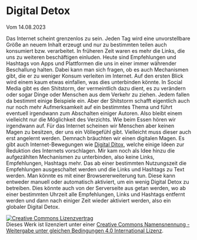 # Digital Detox
Vom 14.08.2023

Das Internet scheint grenzenlos zu sein. Jeden Tag wird eine unvorstellbare Größe an neuem Inhalt erzeugt und nur zu bestimmten teilen auch konsumiert bzw. verarbeitet. In früheren Zeit waren es mehr die Links, die uns zu weiteren beschäftigen einluden. Heute sind Empfehlungen und Hashtags von Apps und Plattformen die uns in einer immer währender Beschallung halten. Dabei kann man sich fragen, ob es auch Mechanismen gibt, die er zu weniger Konsum verleiten im Internet. Auf den ersten Blick wird einem kaum etwas einfallen, was dies unterbinden könnte. In Social Media gibt es den Shitstorm, der vermeintlich dazu dient, es zu verändern oder sogar Dinge oder Menschen aus dem Verkehr zu ziehen. Jedem fallen da bestimmt einige Beispiele ein. Aber der Shitstorm schafft eigentlich auch nur noch mehr Aufmerksamkeit auf ein bestimmtes Thema und führt eventuell irgendwann zum Abschalten einiger Autoren. Also bleibt einem vielleicht nur die Möglichkeit des Verzichts. Wie beim Essen hören wir irgendwann auf. Für das Internet scheinen wir Menschen aber keinen Magen zu besitzen, der uns ein Völlegefühl gibt. Vielleicht muss dieser auch erst angelernt werden. Demnach bräuchten wir einen digitalen Magen. Es gibt auch Internet-Bewegungen wie [Digital Ditox](https://de.wikipedia.org/wiki/Digital_Detox), welche einige Ideen zur Reduktion des Internets vorschlagen. Mir kam noch als Idee hinzu die aufgezählten Mechanismen zu unterbinden, also keine Links, Empfehlungen, Hashtags mehr. Das ab einer bestimmten Nutzungszeit die Empfehlungen ausgeschaltet werden und die Links und Hashtags zu Text werden. Man könnte es mit einer Browsererweiterung tun. Diese kann entweder manuell oder automatisch aktiviert, um ein wenig Digital Detox zu betreiben. Dies könnte auch von der Serverseite aus getan werden, wo ab einer bestimmten Uhrzeit alle Empfehlungen, Links und Hashtags entfernt werden und dann nach einiger Zeit wieder aktiviert werden, also ein globaler Digital Detox.

<a rel="license" href="http://creativecommons.org/licenses/by-sa/4.0/"><img alt="Creative Commons Lizenzvertrag" style="border-width:0" src="https://i.creativecommons.org/l/by-sa/4.0/88x31.png" /></a><br />Dieses Werk ist lizenziert unter einer <a rel="license" href="http://creativecommons.org/licenses/by-sa/4.0/">Creative Commons Namensnennung - Weitergabe unter gleichen Bedingungen 4.0 International Lizenz</a>.